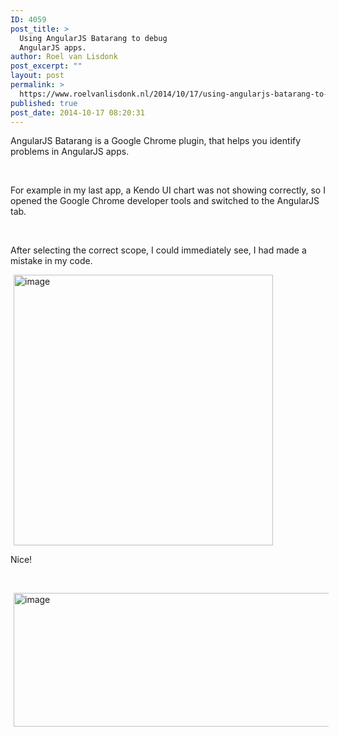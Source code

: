 ```yaml
---
ID: 4059
post_title: >
  Using AngularJS Batarang to debug
  AngularJS apps.
author: Roel van Lisdonk
post_excerpt: ""
layout: post
permalink: >
  https://www.roelvanlisdonk.nl/2014/10/17/using-angularjs-batarang-to-debug-angularjs-apps/
published: true
post_date: 2014-10-17 08:20:31
---
```

<p>AngularJS Batarang is a Google Chrome plugin, that helps you identify problems in AngularJS apps.</p>  <p>&#160;</p>  <p>For example in my last app, a Kendo UI chart was not showing correctly, so I opened the Google Chrome developer tools and switched to the AngularJS tab.</p>  <p>&#160;</p>  <p>After selecting the correct scope, I could immediately see, I had made a mistake in my code.</p>  <p><a href="http://www.roelvanlisdonk.nl/wp-content/uploads/2014/10/image1.png" rel="lightbox"><img title="image" style="border-top: 0px; border-right: 0px; background-image: none; border-bottom: 0px; padding-top: 0px; padding-left: 0px; margin: 0px 5px; border-left: 0px; display: inline; padding-right: 0px" border="0" alt="image" src="http://www.roelvanlisdonk.nl/wp-content/uploads/2014/10/image_thumb1.png" width="415" height="433" /></a></p>  <p>Nice!</p>  <p>&#160;</p>  <p><a href="http://www.roelvanlisdonk.nl/wp-content/uploads/2014/10/image2.png" rel="lightbox"><img title="image" style="border-top: 0px; border-right: 0px; background-image: none; border-bottom: 0px; padding-top: 0px; padding-left: 0px; margin: 0px 5px; border-left: 0px; display: inline; padding-right: 0px" border="0" alt="image" src="http://www.roelvanlisdonk.nl/wp-content/uploads/2014/10/image_thumb2.png" width="529" height="214" /></a></p>